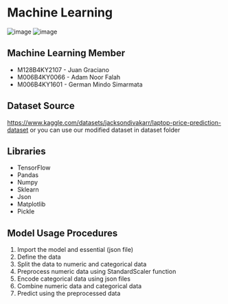 # Machine Learning
![image](https://github.com/user-attachments/assets/3b2dc6dd-3f21-4a6a-93a4-a8d27e68922a)
![image](https://github.com/user-attachments/assets/5914f366-b045-4fc5-9cc2-6709ec8eca1a)

## Machine Learning Member
- M128B4KY2107 - Juan Graciano 
- M006B4KY0066 - Adam Noor Falah
- M006B4KY1601 - German Mindo Simarmata

## Dataset Source
https://www.kaggle.com/datasets/jacksondivakarr/laptop-price-prediction-dataset
or you can use our modified dataset in dataset folder

## Libraries
- TensorFlow
- Pandas
- Numpy
- Sklearn
- Json
- Matplotlib
- Pickle

## Model Usage Procedures
1. Import the model and essential (json file)
2. Define the data
3. Split the data to numeric and categorical data
4. Preprocess numeric data using StandardScaler function
5. Encode categorical data using json files
6. Combine numeric data and categorical data
7. Predict using the preprocessed data
